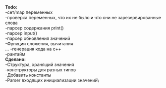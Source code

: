 **Todo:**\
	-сет/map переменных\
	-проверка переменных, что их не было и что они не зарезервированные слова\
	-парсер содержания print()\
	-парсер input()\
	-парсер обновления значений\
	-Функции сложения, вычитания\
	...
	-генерация кода на с++\
	-рантайм\
**Сделано:**\
	-Структура, хранящий значения\
	-конструкторы для разных типов\
	-Добавить константы\
	-Parser входящих инициализации значений\